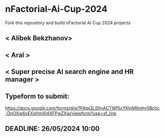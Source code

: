 # nFactorial-Ai-Cup-2024
Fork this repository and build nFactorial Ai Cup 2024 projects 

## < Alibek Bekzhanov>

## < Aral >

## < Super precise AI search engine and HR manager >


## Typeform to submit:
https://docs.google.com/forms/d/e/1FAIpQLSfjnACTWf5xYKInMllmhy5Bchc-DnOXw6vEXsHmXI4XFPwZXw/viewform?usp=sf_link

## DEADLINE: 26/05/2024 10:00
